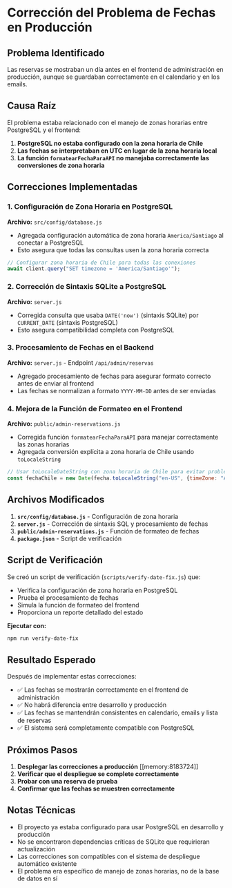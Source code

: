 # Corrección del Problema de Fechas en Producción

## Problema Identificado
Las reservas se mostraban un día antes en el frontend de administración en producción, aunque se guardaban correctamente en el calendario y en los emails.

## Causa Raíz
El problema estaba relacionado con el manejo de zonas horarias entre PostgreSQL y el frontend:

1. **PostgreSQL no estaba configurado con la zona horaria de Chile**
2. **Las fechas se interpretaban en UTC en lugar de la zona horaria local**
3. **La función `formatearFechaParaAPI` no manejaba correctamente las conversiones de zona horaria**

## Correcciones Implementadas

### 1. Configuración de Zona Horaria en PostgreSQL
**Archivo:** `src/config/database.js`
- Agregada configuración automática de zona horaria `America/Santiago` al conectar a PostgreSQL
- Esto asegura que todas las consultas usen la zona horaria correcta

```javascript
// Configurar zona horaria de Chile para todas las conexiones
await client.query("SET timezone = 'America/Santiago'");
```

### 2. Corrección de Sintaxis SQLite a PostgreSQL
**Archivo:** `server.js`
- Corregida consulta que usaba `DATE('now')` (sintaxis SQLite) por `CURRENT_DATE` (sintaxis PostgreSQL)
- Esto asegura compatibilidad completa con PostgreSQL

### 3. Procesamiento de Fechas en el Backend
**Archivo:** `server.js` - Endpoint `/api/admin/reservas`
- Agregado procesamiento de fechas para asegurar formato correcto antes de enviar al frontend
- Las fechas se normalizan a formato `YYYY-MM-DD` antes de ser enviadas

### 4. Mejora de la Función de Formateo en el Frontend
**Archivo:** `public/admin-reservations.js`
- Corregida función `formatearFechaParaAPI` para manejar correctamente las zonas horarias
- Agregada conversión explícita a zona horaria de Chile usando `toLocaleString`

```javascript
// Usar toLocaleDateString con zona horaria de Chile para evitar problemas de UTC
const fechaChile = new Date(fecha.toLocaleString("en-US", {timeZone: "America/Santiago"}));
```

## Archivos Modificados

1. **`src/config/database.js`** - Configuración de zona horaria
2. **`server.js`** - Corrección de sintaxis SQL y procesamiento de fechas
3. **`public/admin-reservations.js`** - Función de formateo de fechas
4. **`package.json`** - Script de verificación

## Script de Verificación

Se creó un script de verificación (`scripts/verify-date-fix.js`) que:
- Verifica la configuración de zona horaria en PostgreSQL
- Prueba el procesamiento de fechas
- Simula la función de formateo del frontend
- Proporciona un reporte detallado del estado

**Ejecutar con:**
```bash
npm run verify-date-fix
```

## Resultado Esperado

Después de implementar estas correcciones:
- ✅ Las fechas se mostrarán correctamente en el frontend de administración
- ✅ No habrá diferencia entre desarrollo y producción
- ✅ Las fechas se mantendrán consistentes en calendario, emails y lista de reservas
- ✅ El sistema será completamente compatible con PostgreSQL

## Próximos Pasos

1. **Desplegar las correcciones a producción** [[memory:8183724]]
2. **Verificar que el despliegue se complete correctamente**
3. **Probar con una reserva de prueba**
4. **Confirmar que las fechas se muestren correctamente**

## Notas Técnicas

- El proyecto ya estaba configurado para usar PostgreSQL en desarrollo y producción
- No se encontraron dependencias críticas de SQLite que requirieran actualización
- Las correcciones son compatibles con el sistema de despliegue automático existente
- El problema era específico de manejo de zonas horarias, no de la base de datos en sí
